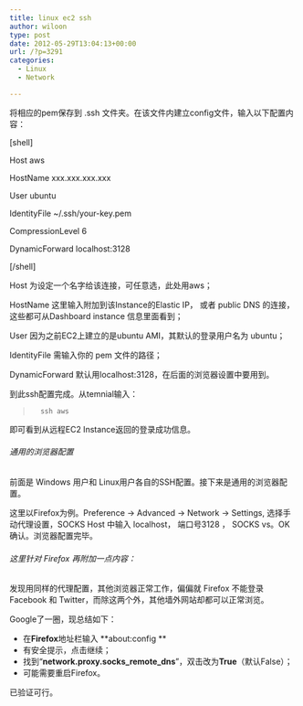 ```yaml
---
title: linux ec2 ssh
author: wiloon
type: post
date: 2012-05-29T13:04:13+00:00
url: /?p=3291
categories:
  - Linux
  - Network

---
```

将相应的pem保存到 .ssh 文件夹。在该文件内建立config文件，输入以下配置内容：

[shell]
  
Host aws
  
HostName xxx.xxx.xxx.xxx
  
User ubuntu
  
IdentityFile ~/.ssh/your-key.pem
  
CompressionLevel 6
  
DynamicForward localhost:3128
  
[/shell]

Host 为设定一个名字给该连接，可任意选，此处用aws；
  
HostName 这里输入附加到该Instance的Elastic IP， 或者 public DNS 的连接，这些都可从Dashboard instance 信息里面看到；
  
User 因为之前EC2上建立的是ubuntu AMI，其默认的登录用户名为 ubuntu；
  
IdentityFile 需输入你的 pem 文件的路径；
  
DynamicForward 默认用localhost:3128，在后面的浏览器设置中要用到。

到此ssh配置完成。从temnial输入：


  <blockquote>
    
      ssh aws
    
  </blockquote>


即可看到从远程EC2 Instance返回的登录成功信息。

###### 通用的浏览器配置

前面是 Windows 用户和 Linux用户各自的SSH配置。接下来是通用的浏览器配置。

这里以Firefox为例。Preference -> Advanced -> Network -> Settings, 选择手动代理设置，SOCKS Host 中输入 localhost， 端口号3128 ， SOCKS vs。OK 确认。浏览器配置完毕。

###### 这里针对 Firefox 再附加一点内容：

发现用同样的代理配置，其他浏览器正常工作，偏偏就 Firefox 不能登录 Facebook 和 Twitter，而除这两个外，其他墙外网站却都可以正常浏览。

Google了一圈，现总结如下：

  * 在**Firefox**地址栏输入 **about:config **
  * 有安全提示，点击继续；
  * 找到“**network.proxy.socks\_remote\_dns**”，双击改为**True**（默认False）；
  * 可能需要重启Firefox。


  已验证可行。
